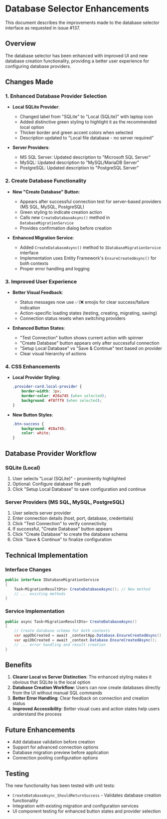 # Database Selector Enhancements

This document describes the improvements made to the database selector interface as requested in issue #137.

## Overview

The database selector has been enhanced with improved UI and new database creation functionality, providing a better user experience for configuring database providers.

## Changes Made

### 1. Enhanced Database Provider Selection

- **Local SQLite Provider**: 
  - Changed label from "SQLite" to "Local (SQLite)" with laptop icon
  - Added distinctive green styling to highlight it as the recommended local option
  - Thicker border and green accent colors when selected
  - Description updated to "Local file database - no server required"

- **Server Providers**:
  - MS SQL Server: Updated description to "Microsoft SQL Server"
  - MySQL: Updated description to "MySQL/MariaDB Server"
  - PostgreSQL: Updated description to "PostgreSQL Server"

### 2. Create Database Functionality

- **New "Create Database" Button**: 
  - Appears after successful connection test for server-based providers (MS SQL, MySQL, PostgreSQL)
  - Green styling to indicate creation action
  - Calls new `CreateDatabaseAsync()` method in `DatabaseMigrationService`
  - Provides confirmation dialog before creation

- **Enhanced Migration Service**:
  - Added `CreateDatabaseAsync()` method to `IDatabaseMigrationService` interface
  - Implementation uses Entity Framework's `EnsureCreatedAsync()` for both contexts
  - Proper error handling and logging

### 3. Improved User Experience

- **Better Visual Feedback**:
  - Status messages now use ✅/❌ emojis for clear success/failure indication
  - Action-specific loading states (testing, creating, migrating, saving)
  - Connection status resets when switching providers

- **Enhanced Button States**:
  - "Test Connection" button shows current action with spinner
  - "Create Database" button appears only after successful connection
  - "Setup Local Database" vs "Save & Continue" text based on provider
  - Clear visual hierarchy of actions

### 4. CSS Enhancements

- **Local Provider Styling**:
  ```css
  .provider-card.local-provider {
      border-width: 3px;
      border-color: #28a745 (when selected);
      background: #f8fff9 (when selected);
  }
  ```

- **New Button Styles**:
  ```css
  .btn-success {
      background: #28a745;
      color: white;
  }
  ```

## Database Provider Workflow

### SQLite (Local)
1. User selects "Local (SQLite)" - prominently highlighted
2. Optional: Configure database file path
3. Click "Setup Local Database" to save configuration and continue

### Server Providers (MS SQL, MySQL, PostgreSQL)
1. User selects server provider
2. Enter connection details (host, port, database, credentials)
3. Click "Test Connection" to verify connectivity
4. If successful, "Create Database" button appears
5. Click "Create Database" to create the database schema
6. Click "Save & Continue" to finalize configuration

## Technical Implementation

### Interface Changes
```csharp
public interface IDatabaseMigrationService
{
    Task<MigrationResultDto> CreateDatabaseAsync(); // New method
    // ... existing methods
}
```

### Service Implementation
```csharp
public async Task<MigrationResultDto> CreateDatabaseAsync()
{
    // Create database schema for both contexts
    var appDbCreated = await _contextApp.Database.EnsureCreatedAsync();
    var apiDbCreated = await _context.Database.EnsureCreatedAsync();
    // ... error handling and result creation
}
```

## Benefits

1. **Clearer Local vs Server Distinction**: The enhanced styling makes it obvious that SQLite is the local option
2. **Database Creation Workflow**: Users can now create databases directly from the UI without manual SQL commands
3. **Better Error Handling**: Clear feedback on connection and creation status
4. **Improved Accessibility**: Better visual cues and action states help users understand the process

## Future Enhancements

- Add database validation before creation
- Support for advanced connection options
- Database migration preview before application
- Connection pooling configuration options

## Testing

The new functionality has been tested with unit tests:
- `CreateDatabaseAsync_ShouldReturnSuccess` - Validates database creation functionality
- Integration with existing migration and configuration services
- UI component testing for enhanced button states and provider selection